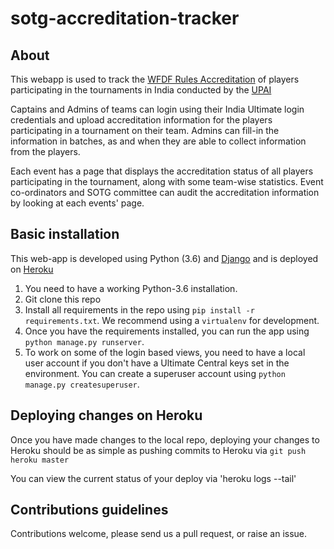 # sotg-accreditation-tracker

## About

<!-- This section is also displayed in the index view. Use pure HTML here! -->

<p>This webapp is used to track the <a
href="https://rules.wfdf.org/accreditation">WFDF Rules Accreditation</a> of
players participating in the tournaments in India conducted by the <a
href="https://indiaultimate.org">UPAI</a></p>

<p>Captains and Admins of teams can login using their India Ultimate login
credentials and upload accreditation information for the players participating
in a tournament on their team. Admins can fill-in the information in batches, as
and when they are able to collect information from the players.</p>

<p>Each event has a page that displays the accreditation status of all players
participating in the tournament, along with some team-wise statistics. Event
co-ordinators and SOTG committee can audit the accreditation information by
looking at each events' page.</p>

## Basic installation
This web-app is developed using Python (3.6) and
[Django](https://www.djangoproject.com/) and is deployed on
[Heroku](https://www.heroku.com/)

1. You need to have a working Python-3.6 installation.
1. Git clone this repo
1. Install all requirements in the repo using `pip install -r requirements.txt`.
   We recommend using a `virtualenv` for development.
1. Once you have the requirements installed, you can run the app using `python
   manage.py runserver`.
1. To work on some of the login based views, you need to have a local user
   account if you don't have a Ultimate Central keys set in the environment. You
   can create a superuser account using `python manage.py createsuperuser`.

## Deploying changes on Heroku
Once you have made changes to the local repo, deploying your changes to Heroku
should be as simple as pushing commits to Heroku via `git push heroku master`

You can view the current status of your deploy via 'heroku logs --tail'

## Contributions guidelines
Contributions welcome, please send us a pull request, or raise an issue.

